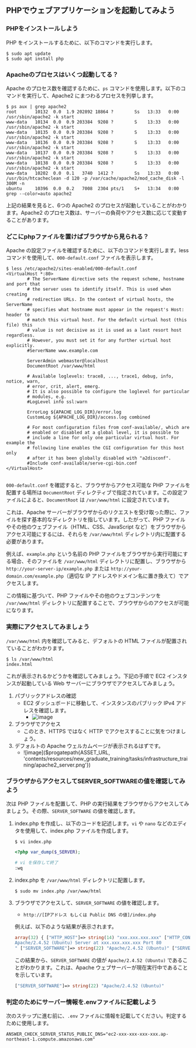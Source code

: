 ## PHPでウェブアプリケーションを起動してみよう

### PHPをインストールしよう

PHP をインストールするために、以下のコマンドを実行します。

```terminal
$ sudo apt update
$ sudo apt install php
```

### Apacheのプロセスはいくつ起動してる？

Apache のプロセス数を確認するために、`ps` コマンドを使用します。以下のコマンドを実行して、Apache2 にまつわるプロセスを列挙します。

```terminal
$ ps aux | grep apache2
root       10132  0.0  1.9 202892 18864 ?        Ss   13:33   0:00 /usr/sbin/apache2 -k start
www-data   10134  0.0  0.9 203384  9208 ?        S    13:33   0:00 /usr/sbin/apache2 -k start
www-data   10135  0.0  0.9 203384  9208 ?        S    13:33   0:00 /usr/sbin/apache2 -k start
www-data   10136  0.0  0.9 203384  9208 ?        S    13:33   0:00 /usr/sbin/apache2 -k start
www-data   10137  0.0  0.9 203384  9208 ?        S    13:33   0:00 /usr/sbin/apache2 -k start
www-data   10138  0.0  0.9 203384  9208 ?        S    13:33   0:00 /usr/sbin/apache2 -k start
www-data   10202  0.0  0.1   3740  1412 ?        Ss   13:33   0:00 /usr/bin/htcacheclean -d 120 -p /var/cache/apache2/mod_cache_disk -l 300M -n
ubuntu     10396  0.0  0.2   7008  2304 pts/1    S+   13:34   0:00 grep --color=auto apache2
```

上記の結果を見ると、6つの Apache2 のプロセスが起動していることがわかります。Apache2 のプロセス数は、サーバーの負荷やアクセス数に応じて変動することがあります。

### どこにphpファイルを置けばブラウザから見られる？

Apache の設定ファイルを確認するために、以下のコマンドを実行します。less コマンドを使用して、`000-default.conf` ファイルを表示します。

```terminal
$ less /etc/apache2/sites-enabled/000-default.conf
<VirtualHost *:80>
        # The ServerName directive sets the request scheme, hostname and port that
        # the server uses to identify itself. This is used when creating
        # redirection URLs. In the context of virtual hosts, the ServerName
        # specifies what hostname must appear in the request's Host: header to
        # match this virtual host. For the default virtual host (this file) this
        # value is not decisive as it is used as a last resort host regardless.
        # However, you must set it for any further virtual host explicitly.
        #ServerName www.example.com

        ServerAdmin webmaster@localhost
        DocumentRoot /var/www/html

        # Available loglevels: trace8, ..., trace1, debug, info, notice, warn,
        # error, crit, alert, emerg.
        # It is also possible to configure the loglevel for particular
        # modules, e.g.
        #LogLevel info ssl:warn

        ErrorLog ${APACHE_LOG_DIR}/error.log
        CustomLog ${APACHE_LOG_DIR}/access.log combined

        # For most configuration files from conf-available/, which are
        # enabled or disabled at a global level, it is possible to
        # include a line for only one particular virtual host. For example the
        # following line enables the CGI configuration for this host only
        # after it has been globally disabled with "a2disconf".
        #Include conf-available/serve-cgi-bin.conf
</VirtualHost>


```

`000-default.conf` を確認すると、ブラウザからアクセス可能な PHP ファイルを配置する場所は `DocumentRoot` ディレクティブで指定されています。この設定ファイルによると、`DocumentRoot` は `/var/www/html` に設定されています。

これは、Apache サーバーがブラウザからのリクエストを受け取った際に、ファイルを探す基本的なディレクトリを指しています。したがって、PHP ファイルやその他のウェブファイル（HTML、CSS、JavaScript など）をブラウザからアクセス可能にするには、それらを `/var/www/html` ディレクトリ内に配置する必要があります。

例えば、`example.php` という名前の PHP ファイルをブラウザから実行可能にする場合、そのファイルを `/var/www/html` ディレクトリに配置し、ブラウザから `http://your-server-ip/example.php` または `http://your-domain.com/example.php`（適切な IP アドレスやドメイン名に置き換えて）でアクセスします。

この情報に基づいて、PHP ファイルやその他のウェブコンテンツを `/var/www/html` ディレクトリに配置することで、ブラウザからのアクセスが可能になります。

### 実際にアクセスしてみましょう

`/var/www/html` 内を確認してみると、デフォルトの HTML ファイルが配置されていることがわかります。

```terminal
$ ls /var/www/html
index.html
```

これが表示されるかどうかを確認してみましょう。下記の手順で EC2 インスタンスが起動している Web サーバーにブラウザでアクセスしてみましょう。

1. パブリックアドレスの確認
   - EC2 ダッシュボードに移動して、インスタンスのパブリック IPv4 アドレスを確認します。
     - ![image](https://github.com/Progate/path-community-projects/assets/26600620/e60638f9-0a7c-4ee0-a3a6-c511de6121b5)
2. ブラウザでアクセス
   - このとき、HTTPS ではなく HTTP でアクセスすることに気をつけましょう。 
3. デフォルトの Apache ウェルカムページが表示されるはずです。
   - ![image]($progatepath{ASSET_URL, 'contents/resources/new_graduate_training/tasks/infrastructure_training/apache2_server.png'})

### ブラウザからアクセスしてSERVER_SOFTWAREの値を確認してみよう

次は PHP ファイルを配置して、PHP の実行結果をブラウザからアクセスしてみましょう。その際、`SERVER_SOFTWARE` の値を確認します。

1. index.php を作成し、以下のコードを記述します。`vi` や `nano` などのエディタを使用して、index.php ファイルを作成します。

    ```terminal
    $ vi index.php
    ```

    ```php
    <?php var_dump($_SERVER);
    ```

    ```sh
    # vi を保存して終了 
    :wq
    ```

2. index.php を `/var/www/html` ディレクトリに配置します。

    ```terminal
    $ sudo mv index.php /var/www/html
    ```

3. ブラウザでアクセスして、`SERVER_SOFTWARE` の値を確認します。

    - `http://[IPアドレス もしくは Public DNS の値]/index.php`

    例えば、以下のような結果が表示されます。

    ```php
    array(32) { ["HTTP_HOST"]=> string(14) "xxx.xxx.xxx.xxx" ["HTTP_CONNECTION"]=> string(10) "keep-alive" ["HTTP_CACHE_CONTROL"]=> string(9) "max-age=0" ["HTTP_UPGRADE_INSECURE_REQUESTS"]=> string(1) "1" ["HTTP_USER_AGENT"]=> string(117) "Mozilla/5.0 (Macintosh; Intel Mac OS X 10_15_7) AppleWebKit/537.36 (KHTML, like Gecko) Chrome/122.0.0.0 Safari/537.36" ["HTTP_ACCEPT"]=> string(96) "text/html,application/xhtml+xml,application/xml;q=0.9,image/avif,image/webp,image/apng,*/*;q=0.8" ["HTTP_SEC_GPC"]=> string(1) "1" ["HTTP_ACCEPT_LANGUAGE"]=> string(8) "en-US,en" ["HTTP_ACCEPT_ENCODING"]=> string(13) "gzip, deflate" ["PATH"]=> string(70) "/usr/local/sbin:/usr/local/bin:/usr/sbin:/usr/bin:/sbin:/bin:/snap/bin" ["SERVER_SIGNATURE"]=> string(75) "
    Apache/2.4.52 (Ubuntu) Server at xxx.xxx.xxx.xxx Port 80
    " ["SERVER_SOFTWARE"]=> string(22) "Apache/2.4.52 (Ubuntu)" ["SERVER_NAME"]=> string(14) "xxx.xxx.xxx.xxx" ["SERVER_ADDR"]=> string(12) "172.31.36.76" ["SERVER_PORT"]=> string(2) "80" ["REMOTE_ADDR"]=> string(14) "133.106.241.38" ["DOCUMENT_ROOT"]=> string(13) "/var/www/html" ["REQUEST_SCHEME"]=> string(4) "http" ["CONTEXT_PREFIX"]=> string(0) "" ["CONTEXT_DOCUMENT_ROOT"]=> string(13) "/var/www/html" ["SERVER_ADMIN"]=> string(19) "webmaster@localhost" ["SCRIPT_FILENAME"]=> string(23) "/var/www/html/index.php" ["REMOTE_PORT"]=> string(5) "50368" ["GATEWAY_INTERFACE"]=> string(7) "CGI/1.1" ["SERVER_PROTOCOL"]=> string(8) "HTTP/1.1" ["REQUEST_METHOD"]=> string(3) "GET" ["QUERY_STRING"]=> string(0) "" ["REQUEST_URI"]=> string(10) "/index.php" ["SCRIPT_NAME"]=> string(10) "/index.php" ["PHP_SELF"]=> string(10) "/index.php" ["REQUEST_TIME_FLOAT"]=> float(1711695446.444052) ["REQUEST_TIME"]=> int(1711695446) }

    ```

    この結果から、`SERVER_SOFTWARE` の値が `Apache/2.4.52 (Ubuntu)` であることがわかります。これは、Apache ウェブサーバーが現在実行中であることを示しています。

    ```php
    ["SERVER_SOFTWARE"]=> string(22) "Apache/2.4.52 (Ubuntu)"
    ```

### 判定のためにサーバー情報を.envファイルに記載しよう

次のステップに進む前に、`.env` ファイルに情報を記載してください。判定するために使用します。

```.env
ANSWER_CHECK_SERVER_STATUS_PUBLIC_DNS="ec2-xxx-xxx-xxx-xxx.ap-northeast-1.compute.amazonaws.com"
```
